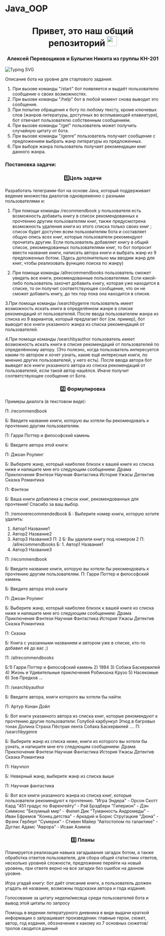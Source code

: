# Java_OOP
<h1 align="center">Привет, это наш общий репозиторий</a> 
<img src="https://github.com/blackcater/blackcater/raw/main/images/Hi.gif" height="32"/></h1>
<h3 align="center">Алексей Перевощиков и Булыгин Никита из группы КН-201</h3>

<a><img src="https://readme-typing-svg.demolab.com?font=Sometype+Mono&pause=1000&center=true&random=false&width=435&lines=%D0%98%D0%B4%D0%B5%D1%82+%D1%80%D0%B0%D0%B1%D0%BE%D1%82%D0%B0++%E2%80%A2+%E2%80%A2+%E2%80%A2" alt="Typing SVG" /></a>

Описание бота на уровне для стартового задания:
1. При вызове команды "/start" бот появляется и выдаёт пользователю сообщение о своих возможностях.
2. При вызове команды "/help" бот в любой момент снова выводит это сообщение.
3. При попытке обращения к боту по любому тексту, кроме ключевых слов (жанров литературы, доступных во всплывающей клавиатуре), бот отвечает пользователю собственным сообщением.
4. При вызове команды "/get" пользователь может получить случайную цитату от бота.
5. При вызове команды "/genre" пользователь получает сообщение с предложением выбрать жанр литературы из предложенных.
6. При выборе жанра пользователь получает рекомендации книг данного жанра.

<h3>Постановка задачи:</h3>

<h3 align="center">1️⃣Цель задачи</h3> Разработать телеграмм-бот на основе Java, который поддерживает ведение множества диалогов одновременно с разными пользователями и:

1. При помощи команды /recommendbook у пользователя есть возможность добавить книгу в список рекомендованных к прочтению другим пользователям книг, также предусмотрена возможность удаления книги из этого списка только своих книг ; список будет доступен всем пользователям бота и составляет общую опись всех книг, которые пользователи рекомендуют прочитать другим. Если пользователь добавляет книгу в общий список, рекомендованных пользователями книг, то бот попросит ввести название книги, написать автора книги и выбрать жанр из 9 предложенных ботом. 
(Здесь дополнительно мы вводим жанр для книг, чтобы реализовать функцию поиска по жанру)


2. При помощи команды /allrecommendbooks пользователь сможет увидеть все книги, рекомендованные пользователями. Если какой-либо пользователь захочет добавить книгу, которая уже находится в списке, то он получит соответствующее сообщение, что он не сможет добавить книгу, до тех пор пока она находится в списке.


3.При помощи команды /searchbygenre пользователь имеет возможность искать книги в определённом жанре в списке рекомендаций от пользователей. 
После ввода пользователем жанра из списка из 9 вариантов, который предлагает бот (см. пример),  бот выводит все книги указанного жанра из списка рекомендаций от пользователей.

4.При помощи команды /searchbyauthor пользователь имеет возможность искать книги в списке рекомендаций от пользователей по определённому автору. (Это полезно, когда пользователь интересуется каким-то автором и хочет узнать, какие ещё интересные книги, по мнению других пользователей, у него есть). После ввода автора бот выведет все книги указанного автора из списка рекомендаций от пользователей, если такой автор нашёлся. Иначе получит соответствующее сообщение от Бота.


<h3 align="center">2️⃣ Формулировка</h3> 
Примеры диалога (в текстовом виде):


П: /recommendbook

Б: Введите название книги, которую вы хотели бы рекомендовать к прочтению другим пользователям.

П: Гарри Поттер и философский камень

Б: Введите автора этой книги:

П: Джоан Роулинг

Б: Выберите жанр, который наиболее близок к вашей книге из списка ниже и напишите мне его следующим сообщением:
Драма
Приключения 
Фэнтези 
Научная Фантастика 
История 
Ужасы 
Детектив 
Сказка 
Романтика

П: Фэнтези

Б: Ваша книги добавлена в список книг, рекомендованных для прочтения! Спасибо за ваш выбор.

П: /removerecommendedbook
Б : Выберите номер книги, которую хотите удалить:
1. Автор1 Название1
2. Автор2 Название2
3. Автор3 Название3
П: 2
Б: Вы удалили книгу под номером 2
П:  /allrecommendbooks
Б: 1. Автор1 Название1
2. Автор3 Название3


П: /recommendbook

Б: Введите название книги, которую вы хотели бы рекомендовать к прочтению другим пользователям.
П: Гарри Поттер и философский камень 

Б: Введите автора этой книги

П: Джоан Роулинг

Б: Выберите жанр, который наиболее близок к вашей книге из списка ниже и напишите мне его следующим сообщением:
Драма
Приключения 
Фэнтези 
Научная Фантастика 
История 
Ужасы 
Детектив 
Сказка 
Романтика

П: Сказка

Б: Книга с указанными названием и автором уже в списке, кто-то добавил её до вас ;)  

П:  /allrecommendbooks

Б:1) Гарри Поттер и философский камень
      2) 1984
               3) Собака Баскервилей 
               4) Жизнь и Удивительные приключения Робинзона Крузо 
               5) Насекомые
               6) Зов Предков 
               …

П: /searchbyauthor

Б: Введите автора, книги которого вы хотели бы найти.

П: Артур Конан Дойл

Б: Вот книги указанного автора из списка книг, которые рекомендуют к прочтению другие пользователи:
    Голубой карбункул 
    Этюд в багровых тонах 
    Долина Страха 
    Пёстрая лента 
    Собака Баскервилей 
    ….
П: /searchbygenre

Б: Выберите жанр из списка ниже, книги из которого вы хотели бы узнать, и напишите мне его следующим сообщением:
Драма
Приключения 
Фэнтези 
Научная Фантастика 
История 
Ужасы 
Детектив 
Сказка 
Романтика

П: Научпоп 

Б: Неверный жанр, выберите жанр из списка выше 

П: Научная фантастика 

Б: Вот все книги указанного жанра из списка книг, которые пользователи рекомендуют к прочтению.
"Игра Эндера" - Орсон Скотт Кард
"451 градус по Фаренгейту" - Рэй Брэдбери
"Гиперион" - Дэн Симмонс
"Безумный мир" - Филип Дик
"Туманность Андромеды" - Иван Ефремов
"Конец детства" - Аркадий и Борис Стругацкие
"Дюна" - Фрэнк Герберт
"Сумерки" - Стивен Майер
"Автостопом по галактике" - Дуглас Адамс
"Аврора" - Исаак Азимов


<h3 align="center">3️⃣ Планы</h3> 
Планируется реализация навыка загадывания загадок ботом, а также обработка ответов пользователя, для сбора общей статистики ответов, несколько уровней сложности, предложение перейти на новый уровень, при ответе верно на все загадки без ошибок на данном уровне.

Игра угадай книгу: бот даёт описание книги, а пользователь должен угадать её название, возможны подсказки автора и года издания.

Голосование за цитату недели/месяца среди пользователей бота и вывод этой цитаты по запросу

Помощь в ведении литературного дневника в виде выдачи краткой информации о запрашивает произведении: главные герои, сюжет, автор, год издания, обозначение к какому из 7 основных сюжетов/тропов сводится данный
